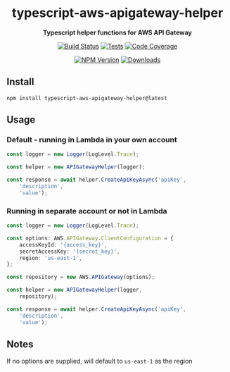 <h1 align="center">typescript-aws-apigateway-helper</h1>

<div align="center">
    
<b>Typescript helper functions for AWS API Gateway</b>
    
[![Build Status](https://dev.azure.com/kbrashears5/github/_apis/build/status/kbrashears5.typescript-aws-apigateway-helper?branchName=master)](https://dev.azure.com/kbrashears5/github/_build/latest?definitionId=20&branchName=master)
[![Tests](https://img.shields.io/azure-devops/tests/kbrashears5/github/20)](https://img.shields.io/azure-devops/tests/kbrashears5/github/20)
[![Code Coverage](https://img.shields.io/azure-devops/coverage/kbrashears5/github/20)](https://img.shields.io/azure-devops/coverage/kbrashears5/github/20)

[![NPM Version](https://img.shields.io/npm/v/typescript-aws-apigateway-helper)](https://img.shields.io/npm/v/typescript-aws-apigateway-helper)
[![Downloads](https://img.shields.io/npm/dt/typescript-aws-apigateway-helper)](https://img.shields.io/npm/dt/typescript-aws-apigateway-helper)
</div>

## Install
```
npm install typescript-aws-apigateway-helper@latest
```

## Usage
### Default - running in Lambda in your own account
```typescript
const logger = new Logger(LogLevel.Trace);

const helper = new APIGatewayHelper(logger);

const response = await helper.CreateApiKeyAsync('apiKey',
    'description',
    'value');
```

### Running in separate account or not in Lambda
```typescript
const logger = new Logger(LogLevel.Trace);

const options: AWS.APIGateway.ClientConfiguration = {
    accessKeyId: '{access_key}',
    secretAccessKey: '{secret_key}',
    region: 'us-east-1',
};

const repository = new AWS.APIGateway(options);

const helper = new APIGatewayHelper(logger,
    repository);

const response = await helper.CreateApiKeyAsync('apiKey',
    'description',
    'value');
```

## Notes
If no options are supplied, will default to `us-east-1` as the region